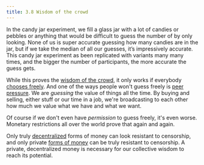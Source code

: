 ```yaml
---
title: 3.8 Wisdom of the crowd
---
```

In the candy jar experiment, we fill a glass jar with a lot of candies or pebbles or anything that would be difficult to guess the number of by only looking. None of us is super accurate guessing how many candies are in the jar, but if we take the median of all our guesses, it’s impressively accurate. This candy jar experiment as been replicated with variants many many times, and the bigger the number of participants, the more accurate the guess gets.

While this proves the [wisdom of the crowd](https://en.wikipedia.org/wiki/Wisdom_of_the_crowd), it only works if everybody [chooses freely](3.04-personal_choice.md). And one of the ways people won't guess freely is [peer pressure](3.07-honest_opinion.md). We are *guessing* the value of things all the time. By buying and selling, either stuff or our time in a job, we're broadcasting to each other how much we value what we have and what we want.

Of course if we don't even have *permission* to guess freely, it's even worse. Monetary restrictions all over the world prove that again and again.

Only truly [decentralized](2.47-randomx.md) forms of money can look resistant to censorship, and only private [forms of money](2.03-good_money.md) can be truly resistant to censorship. A private, decentralized money is necessary for our collective wisdom to reach its potential.